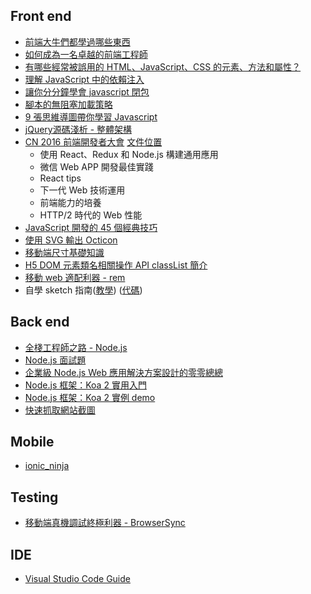 
## Front end

* [前端大牛們都學過哪些東西](http://mp.weixin.qq.com/s?__biz=MzAwNjI5MTYyMw==&mid=402789010&idx=1&sn=478d33b00fc9aaac34a874e08f5484a6&scene=0#wechat_redirect)
* [如何成為一名卓越的前端工程師](http://mp.weixin.qq.com/s?__biz=MzAwNjI5MTYyMw==&mid=403238396&idx=1&sn=4f35f9c565d5302984aab77c441d0038&scene=0#wechat_redirect)
* [有哪些經常被誤用的 HTML、JavaScript、CSS 的元素、方法和屬性？](http://mp.weixin.qq.com/s?__biz=MzAwNjI5MTYyMw==&mid=403197214&idx=1&sn=11f7d50693bec722086c293fe896a7b3&scene=0#wechat_redirect)
* [理解 JavaScript 中的依賴注入](http://www.html-js.com/article/A-day-to-learn-JavaScript-understand-dependency-injection-in-JavaScript)
* [讓你分分鐘學會 javascript 閉包](http://mp.weixin.qq.com/s?__biz=MzAwNjI5MTYyMw==&mid=403569151&idx=1&sn=501a38c3e80e411536a4fe024365b57c&scene=0#wechat_redirect)
* [腳本的無阻塞加載策略](http://mp.weixin.qq.com/s?__biz=MzAwNjI5MTYyMw==&mid=403691081&idx=1&sn=29b46db023ab9635d88132ea5c2a26fd&scene=0#wechat_redirect)
* [9 張思維導圖帶你學習 Javascript](http://mp.weixin.qq.com/s?__biz=MzAwNjI5MTYyMw==&mid=403691081&idx=1&sn=29b46db023ab9635d88132ea5c2a26fd&scene=0#wechat_redirect)
* [ jQuery源碼淺析 - 整體架構](http://mp.weixin.qq.com/s?__biz=MzAwNjI5MTYyMw==&mid=403717032&idx=1&sn=214242b1cc788d6b9c5c6e57a006d307&scene=0#wechat_redirect)
* [CN 2016 前端開發者大會](http://mp.weixin.qq.com/s?__biz=MzAwNjI5MTYyMw==&mid=403733552&idx=1&sn=96dfee437727410669caec9a07d3ccd0&scene=0#wechat_redirect) [文件位置](https://mega.nz/#!899WFTwL!4sKiM5On_W5LWRGEskquQmA3TkF9AV1hnwNMZMI_1gI)
  * 使用 React、Redux 和 Node.js 構建通用應用
  * 微信 Web APP 開發最佳實踐
  * React tips
  * 下一代 Web 技術運用
  * 前端能力的培養
  * HTTP/2 時代的 Web 性能
* [JavaScript 開發的 45 個經典技巧](http://mp.weixin.qq.com/s?__biz=MzAwNjI5MTYyMw==&mid=403815851&idx=1&sn=aa61f9eb57c59a8d9b21ec1dc2076f8d&scene=0#wechat_redirect)
* [使用 SVG 輸出 Octicon](http://efe.baidu.com/blog/delivering-octicons-with-svg/)
* [移動端尺寸基礎知識](http://mp.weixin.qq.com/s?__biz=MzAwNjI5MTYyMw==&mid=403960227&idx=1&sn=a8ac248d34da6781eb2c81eab738a6fd&scene=0#wechat_redirect)
* [H5 DOM 元素類名相關操作 API classList 簡介](http://mp.weixin.qq.com/s?__biz=MzAwNjI5MTYyMw==&mid=403981676&idx=1&sn=8425d337ed95c51d42462c7ae45a8fca&scene=0#wechat_redirect)
* [移動 web 適配利器 - rem](http://mp.weixin.qq.com/s?__biz=MzAwNjI5MTYyMw==&mid=404009356&idx=1&sn=e3218b95b78a5f043e7b0e3df49703d3&scene=0#wechat_redirect)
* 自學 sketch 指南([教學](http://i5ting.github.io/sketch-practice/)) ([代碼](https://github.com/i5ting/sketch-practice))

## Back end

* [全棧工程師之路 - Node.js](https://github.com/i5ting/nodejs-fullstack)
* [Node.js 面試題](http://mp.weixin.qq.com/s?__biz=MzAxMTU0NTc4Nw==&mid=412272275&idx=1&sn=2930818abdee0e2e6e46d671314b8117&scene=0#wechat_redirect)
* [企業級 Node.js Web 應用解決方案設計的零零總總](http://mp.weixin.qq.com/s?__biz=MzI0MzA3MDQ2OA==&mid=412689225&idx=1&sn=1894dd0508aae03731aafbca0a9417e4&scene=0#wechat_redirect)
* [Node.js 框架：Koa 2 實用入門](http://mp.weixin.qq.com/s?__biz=MzAxMTU0NTc4Nw==&mid=413630508&idx=1&sn=1da736756a3dc817280e6a331a027fdb&scene=0#wechat_redirect)
* [Node.js 框架：Koa 2 實例 demo](http://mp.weixin.qq.com/s?__biz=MzAxMTU0NTc4Nw==&mid=413673447&idx=1&sn=a469a6aeef1b2bf492bc8f1e7d063907&scene=0#wechat_redirect)
* [快速抓取網站截圖](http://mp.weixin.qq.com/s?__biz=MzAxMTU0NTc4Nw==&mid=2661157110&idx=1&sn=17c74bd2ab65536354fb6feab196c1d8&scene=0#wechat_redirect)

## Mobile
* [ionic_ninja](https://github.com/i5ting/ionic_ninja)

## Testing

* [移動端真機調試終極利器 - BrowserSync](http://www.codingserf.com/index.php/2015/03/browsersync/)

## IDE
* [Visual Studio Code Guide](https://github.com/i5ting/vsc)
